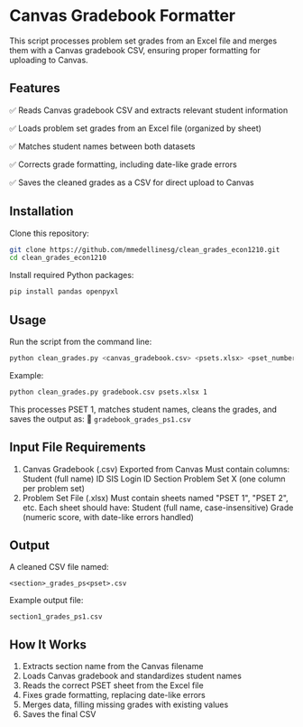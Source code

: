 # Canvas Gradebook Formatter
This script processes problem set grades from an Excel file and merges them with a Canvas gradebook CSV, ensuring proper formatting for uploading to Canvas.

## Features
✅ Reads Canvas gradebook CSV and extracts relevant student information

✅ Loads problem set grades from an Excel file (organized by sheet)

✅ Matches student names between both datasets

✅ Corrects grade formatting, including date-like grade errors

✅ Saves the cleaned grades as a CSV for direct upload to Canvas

## Installation

Clone this repository:
```bash
git clone https://github.com/mmedellinesg/clean_grades_econ1210.git
cd clean_grades_econ1210
```
Install required Python packages:
```bash
pip install pandas openpyxl
```

## Usage
Run the script from the command line:

```bash
python clean_grades.py <canvas_gradebook.csv> <psets.xlsx> <pset_number>
```
Example:
```bash
python clean_grades.py gradebook.csv psets.xlsx 1
```
This processes PSET 1, matches student names, cleans the grades, and saves the output as:
📄 `gradebook_grades_ps1.csv`

## Input File Requirements
1. Canvas Gradebook (.csv)
Exported from Canvas
Must contain columns:
Student (full name)
ID
SIS Login ID
Section
Problem Set X (one column per problem set)
2. Problem Set File (.xlsx)
Must contain sheets named "PSET 1", "PSET 2", etc.
Each sheet should have:
Student (full name, case-insensitive)
Grade (numeric score, with date-like errors handled)

## Output
A cleaned CSV file named:
```php-template
<section>_grades_ps<pset>.csv
```
Example output file:
```
section1_grades_ps1.csv
```

## How It Works
1. Extracts section name from the Canvas filename
2. Loads Canvas gradebook and standardizes student names
3. Reads the correct PSET sheet from the Excel file
4. Fixes grade formatting, replacing date-like errors
5. Merges data, filling missing grades with existing values
6. Saves the final CSV
